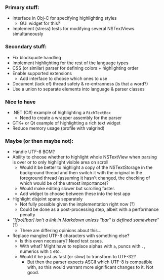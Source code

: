 
### Primary stuff:

- Interface in Obj-C for specifying highlighting styles
    - GUI widget for this?
- Implement (stress) tests for modifying several NSTextViews simultaneously


### Secondary stuff:

- Fix blockquote handling
- Implement highlighting for the rest of the language types
- CSS (or similar) parser for defining colors + highlighting order
- Enable supported extensions
    - Add interface to choose which ones to use
- Document (lack of) thread safety & re-entranness (is that a word?)
- Use a union to separate elements into language & parser classes


### Nice to have

- .NET (C#) example of highlighting a `RichTextBox`
    - Need to create a wrapper assembly for the parser
- GTK+ or Qt example of highlighting a rich text widget
- Reduce memory usage (profile with valgrind)



### Maybe (or then maybe not):

- Handle UTF-8 BOM?
- Ability to choose whether to highlight whole NSTextView when parsing is over
  or to only highlight visible area on scroll
    - Would it be better to highlight a copy of the NSTextStorage in the
      background thread and then switch it with the original in the foreground
      thread (assuming it hasn't changed, the checking of which would be of
      the utmost importance)?
    - Would make editing slower but scrolling faster.
    - Add widget to choose between these into the test app
- Highlight disjoint spans separately
    - Not fully possible given the implementation right now (?)
    - Could be done as a post-processing step, albeit with a performance penalty
- _"[foo][bar] isn't a link in Markdown unless "bar" is defined somewhere"_ (?)
    - There are differing opinions about this...
- Replace mangled UTF-8 characters with something else?
    - Is this even necessary? Need test cases.
    - With what? Might have to replace alphas with `a`, puncs with `.`, numerics 
      with `1` etc.
    - Would it be just as fast (or slow) to transform to UTF-32?
        - But then the parser expects ASCII which UTF-8 is compatible with, so
          this would warrant more significant changes to it. Not good.

